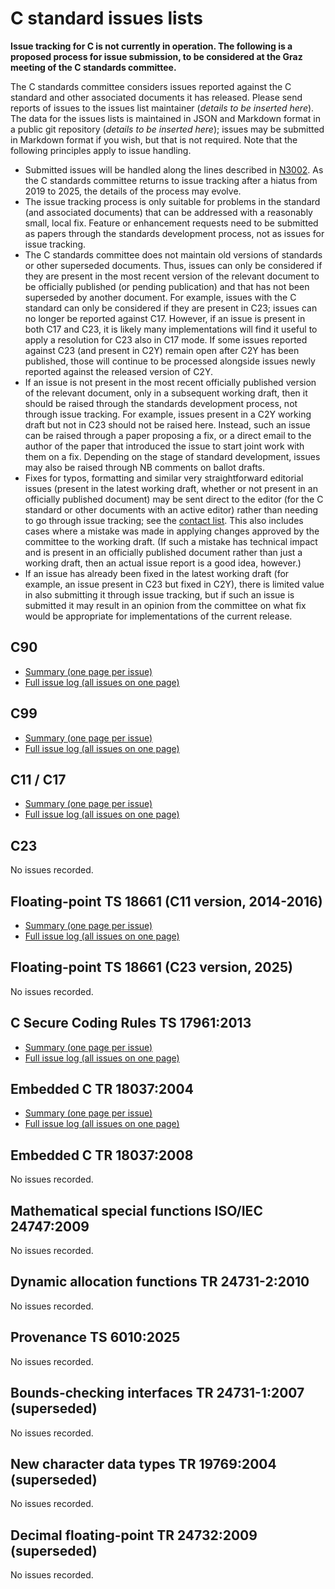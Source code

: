 # C standard issues lists

**Issue tracking for C is not currently in operation.  The
following is a proposed process for issue submission, to be
considered at the Graz meeting of the C standards committee.**

The C standards committee considers issues reported against the
C standard and other associated documents it has released.  Please
send reports of issues to the issues list maintainer (*details to
be inserted here*).  The data for the issues lists is maintained
in JSON and Markdown format in a public git repository (*details to
be inserted here*); issues may be submitted in Markdown format
if you wish, but that is not required.  Note that the following
principles apply to issue handling.

* Submitted issues will be handled along the lines described in
  [N3002](https://www.open-std.org/jtc1/sc22/wg14/www/docs/n3002.pdf).
  As the C standards committee returns to issue tracking after a
  hiatus from 2019 to 2025, the details of the process may evolve.
* The issue tracking process is only suitable for problems in the
  standard (and associated documents) that can be addressed with a
  reasonably small, local fix.  Feature or enhancement requests
  need to be submitted as papers through the standards development
  process, not as issues for issue tracking.
* The C standards committee does not maintain old versions of
  standards or other superseded documents.  Thus, issues can only
  be considered if they are present in the most recent version
  of the relevant document to be officially published (or pending
  publication) and that has not been superseded by another
  document.  For example, issues with the C standard can only be
  considered if they are present in C23; issues can no longer be
  reported against C17.  However, if an issue is present in both
  C17 and C23, it is likely many implementations will find it
  useful to apply a resolution for C23 also in C17 mode.  If some
  issues reported against C23 (and present in C2Y) remain open after
  C2Y has been published, those will continue to be processed
  alongside issues newly reported against the released version of
  C2Y.
* If an issue is not present in the most recent officially
  published version of the relevant document, only in a subsequent
  working draft, then it should be raised through the standards
  development process, not through issue tracking.  For example,
  issues present in a C2Y working draft but not in C23 should not
  be raised here.  Instead, such an issue can be raised through a
  paper proposing a fix, or a direct email to the author of the
  paper that introduced the issue to start joint work with them on
  a fix.  Depending on the stage of standard development, issues
  may also be raised through NB comments on ballot drafts.
* Fixes for typos, formatting and similar very straightforward
  editorial issues (present in the latest working draft, whether or
  not present in an officially published document) may be sent
  direct to the editor (for the C standard or other documents with
  an active editor) rather than needing to go through issue
  tracking; see the [contact
  list](https://www.open-std.org/jtc1/sc22/wg14/www/contacts.html).
  This also includes cases where a mistake was made in
  applying changes approved by the committee to the working draft.
  (If such a mistake has technical impact and is present in an
  officially published document rather than just a working draft,
  then an actual issue report is a good idea, however.)
* If an issue has already been fixed in the latest working draft
  (for example, an issue present in C23 but fixed in C2Y), there
  is limited value in also submitting it through issue tracking,
  but if such an issue is submitted it may result in an opinion
  from the committee on what fix would be appropriate for
  implementations of the current release.

## C90

* [Summary (one page per issue)](c90/summary.md)
* [Full issue log (all issues on one page)](c90/log.md)

## C99

* [Summary (one page per issue)](c99/summary.md)
* [Full issue log (all issues on one page)](c99/log.md)

## C11 / C17

* [Summary (one page per issue)](c11c17/summary.md)
* [Full issue log (all issues on one page)](c11c17/log.md)

## C23

No issues recorded.

## Floating-point TS 18661 (C11 version, 2014-2016)

* [Summary (one page per issue)](cfp-c11/summary.md)
* [Full issue log (all issues on one page)](cfp-c11/log.md)

## Floating-point TS 18661 (C23 version, 2025)

No issues recorded.

## C Secure Coding Rules TS 17961:2013

* [Summary (one page per issue)](cscr2013/summary.md)
* [Full issue log (all issues on one page)](cscr2013/log.md)

## Embedded C TR 18037:2004

* [Summary (one page per issue)](embc2004/summary.md)
* [Full issue log (all issues on one page)](embc2004/log.md)

## Embedded C TR 18037:2008

No issues recorded.

## Mathematical special functions ISO/IEC 24747:2009

No issues recorded.

## Dynamic allocation functions TR 24731-2:2010

No issues recorded.

## Provenance TS 6010:2025

No issues recorded.

## Bounds-checking interfaces TR 24731-1:2007 (superseded)

No issues recorded.

## New character data types TR 19769:2004 (superseded)

No issues recorded.

## Decimal floating-point TR 24732:2009 (superseded)

No issues recorded.

